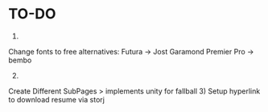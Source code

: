 # TO-DO
1)
  Change fonts to free alternatives:
  Futura -> Jost
  Garamond Premier Pro -> bembo

2)
  Create Different SubPages
    > implements unity for fallball
3)
  Setup hyperlink to download resume via storj
